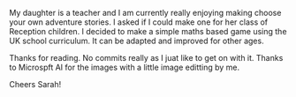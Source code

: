 My daughter is a teacher and I am currently really enjoying making choose your own adventure stories. I asked if I could make one for her class of Reception children. 
I decided to make a simple maths based game using the UK school curriculum. It can be adapted and improved for other ages. 

Thanks for reading.
No commits really as I juat like to get on with it. 
Thanks to Microspft AI for the images with a little image editting by me. 

Cheers
Sarah!